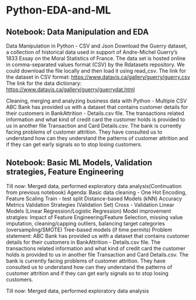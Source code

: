 # Python-EDA-and-ML

## Notebook: Data Manipulation and EDA
Data Manipulation in Python - CSV and Json
Download the Guerry dataset, a collection of historical data used in support of Andre-Michel Guerry’s 1833 Essay on the Moral Statistics of France. 
The data set is hosted online in comma-separated values format (CSV) by the Rdatasets repository. 
We could download the file locally and then load it using read_csv.
The link for the dataset in CSV format: https://www.datavis.ca/gallery/guerry/guerry.csv
The link for the data dictionary: https://www.datavis.ca/gallery/guerry/guerrydat.html


Cleaning, merging and analyzing business data with Python - Multiple CSV
ABC Bank has provided us with a dataset that contains customer details for their customers in BankAttrition - Details.csv file. 
The transactions related information and what kind of credit card the customer holds is provided to us in another file Transaction and Card Details.csv. 
The bank is currently facing problems of customer attrition. 
They have consulted us to understand how can they understand the patterns of customer attrition and if they can get early signals so to stop losing customers.


## Notebook: Basic ML Models, Validation strategies, Feature Engineering 
Till now: Merged data, performed exploratory data analysis(Continuation from previous notebook)
Agenda:
Basic data cleaning - One Hot Encoding, Feature Scaling
Train - test split
Distance-based Models (kNN)
Accuracy Metrics
Validation Strategies (Validation Set)
Cross - Validation
Linear Models (Linear Regression/Logistic Regression)
Model improvement stratgies: Impact of Feature Engineering/Feature Selection, missing value imputation, cleaning/capping outliers, balancing target categories (oversampling/SMOTE)
Tree-based models (if time permits)
Problem statement:
ABC Bank has provided us with a dataset that contains customer details for their customers in BankAttrition - Details.csv file. The transactions related information and what kind of credit card the customer holds is provided to us in another file Transaction and Card Details.csv. The bank is currently facing problems of customer attrition. They have consulted us to understand how can they understand the patterns of customer attrition and if they can get early signals so to stop losing customers.

Till now: Merged data, performed exploratory data analysis
